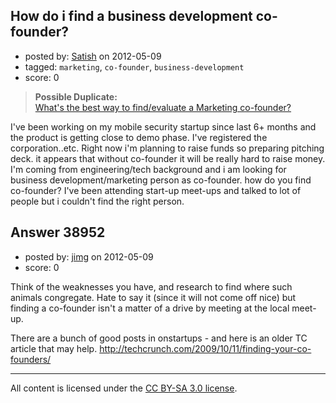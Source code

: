 ## How do i find a business development co-founder?

- posted by: [Satish](https://stackexchange.com/users/-1/17895-satish) on 2012-05-09
- tagged: `marketing`, `co-founder`, `business-development`
- score: 0

> **Possible Duplicate:**  
> [What&#39;s the best way to find/evaluate a Marketing co-founder?](http://answers.onstartups.com/questions/6014/whats-the-best-way-to-find-evaluate-a-marketing-co-founder)  

<!-- End of automatically inserted text -->

I've been working on my mobile security startup since last 6+ months and the product is getting close to demo phase. I've registered the corporation..etc. Right now i'm planning to raise funds so preparing pitching deck. it appears that without co-founder it will be really hard to raise money. I'm coming from engineering/tech background and i am looking for business development/marketing person as co-founder. how do you find co-founder? I've been attending start-up meet-ups and talked to lot of people but i couldn't find the right person.


## Answer 38952

- posted by: [jimg](https://stackexchange.com/users/-1/2380-jimg) on 2012-05-09
- score: 0

Think of the weaknesses you have, and research to find where such animals congregate.  Hate to say it (since it will not come off nice) but finding a co-founder isn't a matter of a drive by meeting at the local meet-up.  

There are a bunch of good posts in onstartups - and here is an older TC article that may help.
http://techcrunch.com/2009/10/11/finding-your-co-founders/



---

All content is licensed under the [CC BY-SA 3.0 license](https://creativecommons.org/licenses/by-sa/3.0/).
